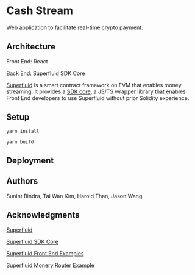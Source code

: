 # Cash Stream

Web application to facilitate real-time crypto payment.

## Architecture

Front End: React

Back End: Superfluid SDK Core

[Superfluid](https://docs.superfluid.finance/superfluid/) is a smart contract framework on EVM that enables money streaming.
It provides a [SDK core](https://docs.superfluid.finance/superfluid/developers/sdk-core), a JS/TS wrapper library that enables Front End developers to use Superfluid without prior Solidity experience.

## Setup

```
yarn install
```
```
yarn build
```

## Deployment



## Authors

Sunint Bindra, Tai Wan Kim, Harold Than, Jason Wang

## Acknowledgments

[Superfluid](https://docs.superfluid.finance/superfluid/)

[Superfluid SDK Core](https://docs.superfluid.finance/superfluid/developers/sdk-core)

[Superfluid Front End Examples](https://docs.superfluid.finance/superfluid/developers/constant-flow-agreement-cfa/money-streaming-1)

[Superfluid Monery Router Example](https://github.com/superfluid-finance/super-examples/tree/main/projects/money-streaming-intro)
